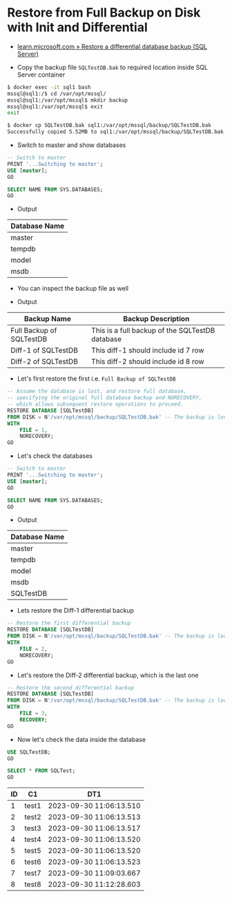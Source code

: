 # Restore from Full Backup on Disk with Init and Differential

- [learn.microsoft.com » Restore a differential database backup (SQL Server)](https://learn.microsoft.com/en-us/sql/relational-databases/backup-restore/restore-a-differential-database-backup-sql-server?view=sql-server-ver16)

- Copy the backup file `SQLTestDB.bak` to required location inside SQL Server container

```bash
$ docker exec -it sql1 bash
mssql@sql1:/$ cd /var/opt/mssql/
mssql@sql1:/var/opt/mssql$ mkdir backup
mssql@sql1:/var/opt/mssql$ exit 
exit

$ docker cp SQLTestDB.bak sql1:/var/opt/mssql/backup/SQLTestDB.bak
Successfully copied 5.52MB to sql1:/var/opt/mssql/backup/SQLTestDB.bak
```

- Switch to master and show databases

```sql
-- Switch to master
PRINT '...Switching to master';
USE [master];
GO

SELECT NAME FROM SYS.DATABASES;
GO
```

- Output

| Database Name |
|---------------|
| master        |
| tempdb        |
| model         |
| msdb          |

- You can inspect the backup file as well

- Output

| Backup Name              | Backup Description                                       |
|--------------------------|----------------------------------------------------------|
| Full Backup of SQLTestDB | This is a full backup of the SQLTestDB database          |
| Diff-1 of SQLTestDB      | This diff-1 should include id 7 row                      |
| Diff-2 of SQLTestDB      | This diff-2 should include id 8 row                      |

- Let's first restore the first i.e. `Full Backup of SQLTestDB`

```sql
-- Assume the database is lost, and restore full database,   
-- specifying the original full database backup and NORECOVERY,   
-- which allows subsequent restore operations to proceed.
RESTORE DATABASE [SQLTestDB]
FROM DISK = N'/var/opt/mssql/backup/SQLTestDB.bak' -- The backup is located at this location inside database
WITH 
    FILE = 1,
    NORECOVERY;
GO
```

- Let's check the databases

```sql
-- Switch to master
PRINT '...Switching to master';
USE [master];
GO

SELECT NAME FROM SYS.DATABASES;
GO
```

- Output

| Database Name |
|---------------|
| master        |
| tempdb        |
| model         |
| msdb          |
| SQLTestDB     |

- Lets restore the Diff-1 differential backup

```sql
-- Restore the first differential backup
RESTORE DATABASE [SQLTestDB]
FROM DISK = N'/var/opt/mssql/backup/SQLTestDB.bak' -- The backup is located at this location inside database
WITH 
    FILE = 2,
    NORECOVERY;
GO
```

- Let's restore the Diff-2 differential backup, which is the last one

```sql
-- Restore the second differential backup
RESTORE DATABASE [SQLTestDB]
FROM DISK = N'/var/opt/mssql/backup/SQLTestDB.bak' -- The backup is located at this location inside database
WITH 
    FILE = 3,
    RECOVERY;
GO
```

- Now let's check the data inside the database

```sql
USE SQLTestDB;
GO

SELECT * FROM SQLTest;
GO
```

| ID | C1    | DT1                     |
|----|-------|-------------------------|
| 1  | test1 | 2023-09-30 11:06:13.510 |
| 2  | test2 | 2023-09-30 11:06:13.513 |
| 3  | test3 | 2023-09-30 11:06:13.517 |
| 4  | test4 | 2023-09-30 11:06:13.520 |
| 5  | test5 | 2023-09-30 11:06:13.520 |
| 6  | test6 | 2023-09-30 11:06:13.523 |
| 7  | test7 | 2023-09-30 11:09:03.667 |
| 8  | test8 | 2023-09-30 11:12:28.603 |